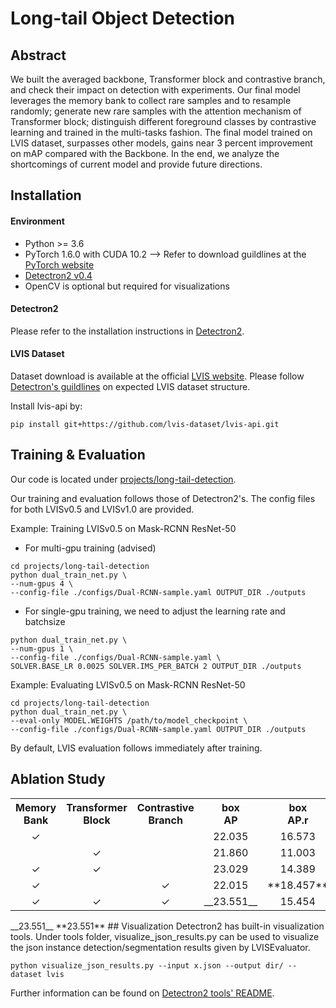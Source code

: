 # Long-tail Object Detection

## Abstract
We built the averaged backbone, Transformer block and contrastive branch, and check their impact on detection with experiments. Our final model leverages the memory bank to collect rare samples and to resample randomly; generate new rare samples with the attention mechanism of Transformer block; distinguish different foreground classes by contrastive learning and trained in the multi-tasks fashion. The final model trained on LVIS dataset, surpasses other models, gains near 3 percent improvement on mAP compared with the Backbone. In the end, we analyze the shortcomings of current model and provide future directions. <br>

## Installation

#### Environment
- Python >= 3.6
- PyTorch 1.6.0 with CUDA 10.2 --> Refer to download guildlines at the [PyTorch website](pytorch.org)
- [Detectron2 v0.4](https://github.com/facebookresearch/detectron2/releases/tag/v0.4)
- OpenCV is optional but required for visualizations

#### Detectron2 
Please refer to the installation instructions in [Detectron2](https://github.com/facebookresearch/detectron2/blob/master/INSTALL.md).<br>

#### LVIS Dataset 
Dataset download is available at the official [LVIS website](https://www.lvisdataset.org/dataset). Please follow [Detectron's guildlines](https://github.com/facebookresearch/detectron2/tree/master/datasets) on expected LVIS dataset structure.<br>

Install lvis-api by:
```
pip install git+https://github.com/lvis-dataset/lvis-api.git
```

## Training & Evaluation

Our code is located under [projects/long-tail-detection](https://github.com/Ribosome-rbx/long-tail-detection/tree/main/projects/long-tail-detection). <br>

Our training and evaluation follows those of Detectron2's. The config files for both LVISv0.5 and LVISv1.0 are provided.

Example: Training LVISv0.5 on Mask-RCNN ResNet-50
- For multi-gpu training (advised)
```
cd projects/long-tail-detection
python dual_train_net.py \
--num-gpus 4 \
--config-file ./configs/Dual-RCNN-sample.yaml OUTPUT_DIR ./outputs
```
- For single-gpu training, we need to adjust the learning rate and batchsize
```
python dual_train_net.py \
--num-gpus 1 \
--config-file ./configs/Dual-RCNN-sample.yaml \
SOLVER.BASE_LR 0.0025 SOLVER.IMS_PER_BATCH 2 OUTPUT_DIR ./outputs
```

Example: Evaluating LVISv0.5 on Mask-RCNN ResNet-50
```
cd projects/long-tail-detection
python dual_train_net.py \
--eval-only MODEL.WEIGHTS /path/to/model_checkpoint \
--config-file ./configs/Dual-RCNN-sample.yaml OUTPUT_DIR ./outputs
```

By default, LVIS evaluation follows immediately after training. 

## Ablation Study
<table><tbody>
<!-- START TABLE -->
<!-- TABLE HEADER -->
<th valign="bottom">Memory<br/>Bank</th>
<th valign="bottom">Transformer<br/>Block</th>
<th valign="bottom">Contrastive<br/>Branch</th>
<th valign="bottom">box<br/>AP</th>
<th valign="bottom">box<br/>AP.r</th>
<th valign="bottom">box<br/>AP.c</th>
<th valign="bottom">box<br/>AP.f</th>
<th valign="bottom">mask<br/>AP</th>

<!-- TABLE BODY -->
<!-- ROW: 1 -->
 <tr><td align="center">✓</td>
<td align="center"></td>
<td align="center"></td>
<td align="center">22.035</td>
<td align="center">16.573</td>
<td align="center">19.456</td>
<td align="center">27.445</td>
<td align="center">22.606</td>
</tr>
<!-- ROW: 2 -->
 <tr><td align="center"></td>
<td align="center">✓</td>
<td align="center"></td>
<td align="center">21.860</td>
<td align="center">11.003</td>
<td align="center">20.673</td>
<td align="center">27.682</td>
<td align="center">22.663</td>
</tr>
<!-- ROW: 3 -->
 <tr><td align="center">✓</td>
<td align="center">✓</td>
<td align="center"></td>
<td align="center">23.029</td>
<td align="center">14.389</td>
<td align="center">21.793</td>
<td align="center">28.028</td>
<td align="center">23.399</td>
</tr>
<!-- ROW: 4 -->
 <tr><td align="center">✓</td>
<td align="center"></td>
<td align="center">✓</td>
<td align="center">22.015</td>
<td align="center">**18.457**</td>
<td align="center">18.873</td>
<td align="center">27.371</td>
<td align="center">22.536</td>
</tr>
<!-- ROW: 5 -->
 <tr><td align="center">✓</td>
<td align="center">✓</td>
<td align="center">✓</td>
<td align="center">__23.551__</td>
<td align="center">15.454</td>
<td align="center">**22.532**</td>
<td align="center">**28.060**</td>
<td align="center">**23.935**</td>
</tr>
</tbody></table>
__23.551__
**23.551**
## Visualization
Detectron2 has built-in visualization tools. Under tools folder, visualize_json_results.py can be used to visualize the json instance detection/segmentation results given by LVISEvaluator. 

```
python visualize_json_results.py --input x.json --output dir/ --dataset lvis
```

Further information can be found on [Detectron2 tools' README](https://github.com/facebookresearch/detectron2/tree/master/tools).
